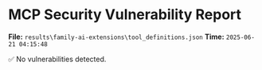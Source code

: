 # MCP Security Vulnerability Report
**File:** `results\family-ai-extensions\tool_definitions.json`
**Time:** `2025-06-21 04:15:48`

✅ No vulnerabilities detected.